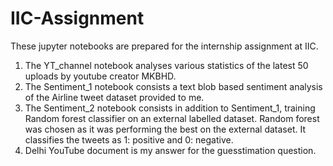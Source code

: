 # IIC-Assignment
These jupyter notebooks are prepared for the internship assignment at IIC. 
1. The YT_channel notebook analyses various statistics of the latest 50 uploads by youtube creator MKBHD. 
2. The Sentiment_1 notebook consists a text blob based sentiment analysis of the Airline tweet dataset provided to me.
3. The Sentiment_2 notebook consists in addition to Sentiment_1, training Random forest classifier on an external labelled dataset. Random    forest was chosen as it was performing the best on the external dataset. It classifies the tweets as 1: positive and 0: negative. 
4. Delhi YouTube document is my answer for the guesstimation question.
